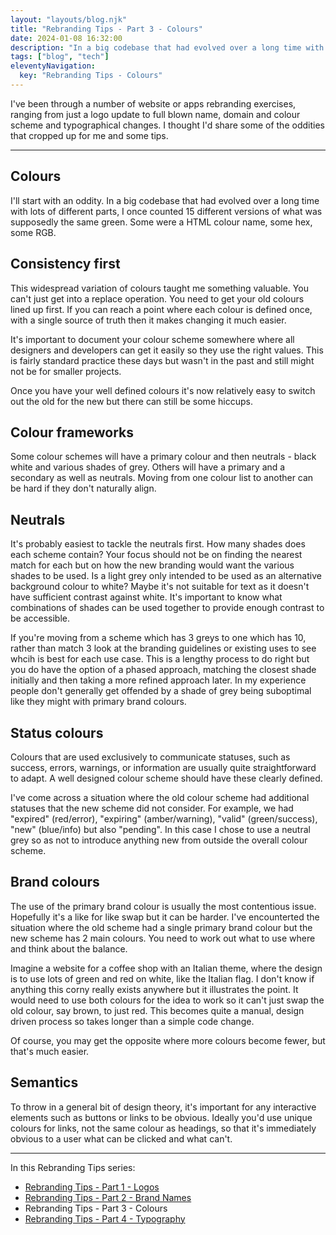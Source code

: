 ```yaml
---
layout: "layouts/blog.njk"
title: "Rebranding Tips - Part 3 - Colours"
date: 2024-01-08 16:32:00
description: "In a big codebase that had evolved over a long time with lots of different parts, I once counted 15 different versions of what was supposedly the same green."
tags: ["blog", "tech"]
eleventyNavigation:
  key: "Rebranding Tips - Colours"
---
```


I've been through a number of website or apps rebranding exercises, ranging from just a logo update to full blown name, domain and colour scheme and typographical changes. I thought I'd share some of the oddities that cropped up for me and some tips.

---

## Colours

I'll start with an oddity. In a big codebase that had evolved over a long time with lots of different parts, I once counted 15 different versions of what was supposedly the same green. Some were a HTML colour name, some hex, some RGB.

## Consistency first

This widespread variation of colours taught me something valuable. You can't just get into a replace operation. You need to get your old colours lined up first. If you can reach a point where each colour is defined once, with a single source of truth then it makes changing it much easier.

It's important to document your colour scheme somewhere where all designers and developers can get it easily so they use the right values. This is fairly standard practice these days but wasn't in the past and still might not be for smaller projects.

Once you have your well defined colours it's now relatively easy to switch out the old for the new but there can still be some hiccups.

## Colour frameworks

Some colour schemes will have a primary colour and then neutrals - black white and various shades of grey. Others will have a primary and a secondary as well as neutrals. Moving from one colour list to another can be hard if they don't naturally align.

## Neutrals

It's probably easiest to tackle the neutrals first. How many shades does each scheme contain? Your focus should not be on finding the nearest match for each but on how the new branding would want the various shades to be used. Is a light grey only intended to be used as an alternative background colour to white? Maybe it's not suitable for text as it doesn't have sufficient contrast against white. It's important to know what combinations of shades can be used together to provide enough contrast to be accessible.

If you're moving from a scheme which has 3 greys to one which has 10, rather than match 3 look at the branding guidelines or existing uses to see whcih is best for each use case. This is a lengthy process to do right but you do have the option of a phased approach, matching the closest shade initially and then taking a more refined approach later. In my experience people don't generally get offended by a shade of grey being suboptimal like they might with primary brand colours.

## Status colours

Colours that are used exclusively to communicate statuses, such as success, errors, warnings, or information are usually quite straightforward to adapt. A well designed colour scheme should have these clearly defined.

I've come across a situation where the old colour scheme had additional statuses that the new scheme did not consider. For example, we had "expired" (red/error), "expiring" (amber/warning), "valid" (green/success), "new" (blue/info) but also "pending". In this case I chose to use a neutral grey so as not to introduce anything new from outside the overall colour scheme.

## Brand colours

The use of the primary brand colour is usually the most contentious issue. Hopefully it's a like for like swap but it can be harder. I've encounterted the situation where the old scheme had a single primary brand colour but the new scheme has 2 main colours. You need to work out what to use where and think about the balance.

Imagine a website for a coffee shop with an Italian theme, where the design is to use lots of green and red on white, like the Italian flag. I don't know if anything this corny really exists anywhere but it illustrates the point. It would need to use both colours for the idea to work so it can't just swap the old colour, say brown, to just red. This becomes quite a manual, design driven process so takes longer than a simple code change.

Of course, you may get the opposite where more colours become fewer, but that's much easier.

## Semantics

To throw in a general bit of design theory, it's important for any interactive elements such as buttons or links to be obvious. Ideally you'd use unique colours for links, not the same colour as headings, so that it's immediately obvious to a user what can be clicked and what can't.

---

In this Rebranding Tips series:

- [Rebranding Tips - Part 1 - Logos](/blog/rebranding-tips-part-1-logos)
- [Rebranding Tips - Part 2 - Brand Names](/blog/rebranding-tips-part-2-brand-names)
- Rebranding Tips - Part 3 - Colours
- [Rebranding Tips - Part 4 - Typography](/blog/rebranding-tips-part-4-typography)
